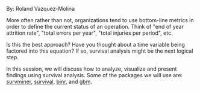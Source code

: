 By: Roland Vazquez-Molina

More often rather than not, organizations tend to use bottom-line metrics in order to define the current status of an operation. Think of "end of year attrition rate", "total errors per year", "total injuries per period", etc.

Is this the best approach? Have you thought about a time variable being factored into this equation? If so, survival analysis might be the next logical step.

In this session, we will discuss how to analyze, visualize and present findings using survival analysis. Some of the packages we will use are: [survminer](https://cloud.r-project.org/package=survminer), [survival](https://cloud.r-project.org/package=survival), [binr](https://cloud.r-project.org/package=binr), and [gbm](https://cloud.r-project.org/package=gbm).
